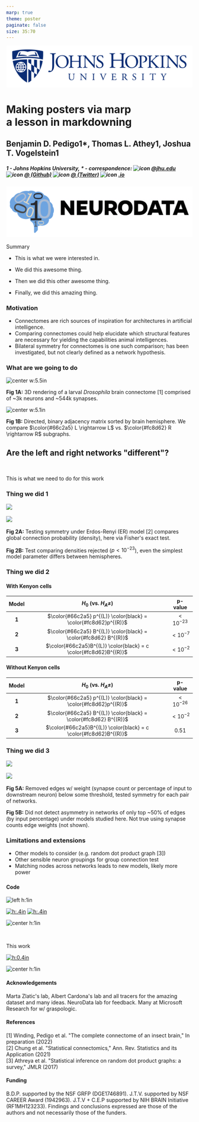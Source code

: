 ```yaml
---
marp: true
theme: poster
paginate: false
size: 35:70
---
```


<!-- Start header -->
<div class="header">

<!-- Image in the upper left -->
<div>

![headerlogo](../images/hopkins-logo.png)

</div>

<!-- Title and author information -->
<div>

# Making posters via marp <br> a lesson in markdowning

## Benjamin D. Pedigo<span class=super>1\*</span>, Thomas L. Athey<span class=super>1</span>, Joshua T. Vogelstein<span class=super>1</span>

##### 1 - Johns Hopkins University, $\ast$ - correspondence: ![icon](../../images/email.png) [_<insert-email>@jhu.edu_](mailto:<insert-email>@jhu.edu) ![icon](../../images/github.png) [_@<insert-handle> (Github)_](https://github.com/<insert-handle>) ![icon](../../images/twitter.png) [_@<insert-handle> (Twitter)_](https://twitter.com/<insert-handle>) ![icon](../../images/web.png) [_<insert-website>.io_](https://<insert-website>)

</div>

<!-- Image on the upper right -->
<div>

![headerlogo](../images/nd_logo.png)

</div>

<!-- End header -->
</div>

<!-- Summary box title -->

<span class='h3-noline'> Summary </span>

<!-- Summary box using 5 columns-->
<div class='box'>
<div class="columns-box">

<!-- Box col1 -->
<div>

- This is what we were interested in.

</div>

<!-- Box col2 -->
<div>

- We did this awesome thing.

</div>

<!-- Box col3 -->
<div>

- Then we did this other awesome thing.

</div>

<!-- Box col4 -->
<div>

- Finally, we did this amazing thing.

</div>

<!-- Box col5 -->
<!-- <div>

- This is what changes for you.

</div> -->

<!-- End columns and box -->
</div>
</div>

<!-- Start main 2 column split for poster -->
<div class="columns-main">

<!-- Start main column 1 -->
<div>

### Motivation

- Connectomes are rich sources of inspiration for architectures in artificial intelligence.
- Comparing connectomes could help elucidate which structural features are necessary for yielding the capabilities animal intelligences.
- Bilateral symmetry for connectomes is one such comparison; has been investigated, but not clearly defined as a network hypothesis.

### What are we going to do

<div class=columns2>
<div>

![center w:5.5in](./../../images/Figure1-brain-render.png)

**Fig 1A:** 3D rendering of a larval _Drosophila_ brain connectome [1] comprised of ~3k neurons and ~544k synapses.

</div>
<div>

![center w:5.1in](./../../../results/figs/show_data/adjacencies.png)

**Fig 1B:** Directed, binary adjacency matrix sorted by brain hemisphere. We compare $\color{#66c2a5} L \rightarrow L$ vs. $\color{#fc8d62} R \rightarrow R$ subgraphs.

</div>
</div>

<!-- Big question for this work -->

## Are the <span style="color:var(--left)"> left </span> and <span style="color:var(--right)"> right </span> networks "different"?

<br>

This is what we need to do for this work

### Thing we did 1

<div class=columns2>
<div>

![](../../../results/figs/er_unmatched_test/er_methods.svg)

</div>
<div>

![](../../../results/figs/er_unmatched_test/er_density.svg)

</div>
</div>

<div class=columns2>
<div>

**Fig 2A:** Testing symmetry under Erdos-Renyi (ER) model [2] compares global connection probability (density), here via Fisher's exact test.

</div>
<div>

**Fig 2B:** Test comparing densities rejected ($p{<}10^{-23}$), even the simplest model parameter differs between hemispheres.

</div>
</div>

<!-- End main column 1 -->
</div>

<!-- Start main column 2 -->
<div>

### Thing we did 2

<div class="columns2">
<div>

<!-- Example of a table, here within a column split -->

#### With Kenyon cells

| Model |                       $H_0$ (vs. $H_A \neq$)                       |    p-value    |
| :---: | :----------------------------------------------------------------: | :-----------: |
| **1** |  $\color{#66c2a5} p^{(L)} \color{black} = \color{#fc8d62}p^{(R)}$  | ${<}10^{-23}$ |
| **2** | $\color{#66c2a5} B^{(L)} \color{black} = \color{#fc8d62} B^{(R)}$  | ${<}10^{-7}$  |
| **3** | $\color{#66c2a5}B^{(L)} \color{black}  = c \color{#fc8d62}B^{(R)}$ | ${<}10^{-2}$  |

</div>
<div>

#### Without Kenyon cells

| Model |                       $H_0$ (vs. $H_A \neq$)                       |    p-value    |
| :---: | :----------------------------------------------------------------: | :-----------: |
| **1** |  $\color{#66c2a5} p^{(L)} \color{black} = \color{#fc8d62}p^{(R)}$  | ${<}10^{-26}$ |
| **2** | $\color{#66c2a5} B^{(L)} \color{black} = \color{#fc8d62} B^{(R)}$  | ${<}10^{-2}$  |
| **3** | $\color{#66c2a5}B^{(L)} \color{black}  = c \color{#fc8d62}B^{(R)}$ |    $0.51$     |

</div>
</div>

### Thing we did 3

<!-- ![](../../../results/figs/thresholding_tests/edge_weight_dist_input_proportion.png) -->

<div class="columns2">
<div>

![](./results/thresholding_tests/../../../../../results/figs/thresholding_tests/thresholding_methods.svg)

</div>
<div>

![](../../../results/figs/thresholding_tests/input_threshold_pvalues_legend.svg)

</div>
</div>

<div class="columns2">
<div>

**Fig 5A:** Removed edges w/ weight (synapse count or percentage of input to downstream neuron) below some threshold, tested symmetry for each pair of networks.

</div>
<div>

**Fig 5B:** Did not detect asymmetry in networks of only top ~$50\%$ of edges (by input percentage) under models studied here. Not true using synapse counts edge weights (not shown).

</div>
</div>

### Limitations and extensions

- Other models to consider (e.g. random dot product graph [3])
- Other sensible neuron groupings for group connection test
- Matching nodes across networks leads to new models, likely more power

<!-- Code/Refs/Thanks/Funding - small section -->

###

<div class="columns2">
<div>

#### Code

<div class="columns3-np">
<div>

<!-- Logo for a package -->

![left h:1in](./../../images/graspologic_svg.svg)

</div>
<div>

<!-- Badges for a package -->

[![h:.4in](https://pepy.tech/badge/graspologic)](https://pepy.tech/project/graspologic)
[![h:.4in](https://img.shields.io/github/stars/microsoft/graspologic?style=social)](https://github.com/microsoft/graspologic)

</div>
<div>

<!-- QR code to a package -->

![center h:1in](./../../images/graspologic-qr.svg)

</div>
</div>

<br>

<div class="columns3-np">
<div>

This work

</div>
<div>

<!-- JupyterBook/Docs for a project -->

[![h:0.4in](https://jupyterbook.org/badge.svg)](http://docs.neurodata.io/bilateral-connectome/)

</div>
<div>

<!-- QR code to link to repo for a project -->

![center h:1in](./../../images/bilateral-qr.svg)

</div>
</div>

#### Acknowledgements

<footer>
Marta Zlatic's lab, Albert Cardona's lab and all tracers for the amazing dataset and many ideas. NeuroData lab for feedback. Many at Microsoft Research for w/ graspologic.
</footer>

</div>
<div>

#### References

<!-- Need these breaks <br> between refs otherwise formatting breaks for some reason -->
<footer>
[1] Winding, Pedigo et al. "The complete connectome of an insect brain," In preparation (2022)
<br>
[2] Chung et al. "Statistical connectomics," Ann. Rev. Statistics and its Application (2021) <br>
[3] Athreya et al. "Statistical inference on random dot product graphs: a survey," JMLR (2017)
</footer>

#### Funding

<footer>
B.D.P. supported by the NSF GRFP (DGE1746891). J.T.V. supported by NSF CAREER Award (1942963). J.T.V + C.E.P supported by NIH BRAIN Initiative (RF1MH123233). Findings and conclusions expressed are  those of the authors and not necessarily those of the funders.
</footer>

</div>
</div>

<!-- End main column 2 -->
</div>
<!-- End main columns -->
</div>
